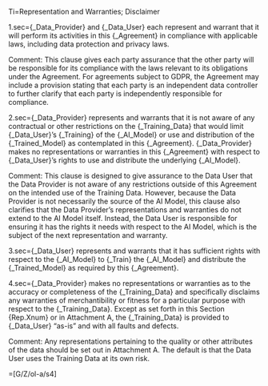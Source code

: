 Ti=Representation and Warranties; Disclaimer

1.sec={_Data_Provider} and {_Data_User} each represent and warrant that it will perform its activities in this {_Agreement} in compliance with applicable laws, including data protection and privacy laws.

Comment: This clause gives each party assurance that the other party will be responsible for its compliance with the laws relevant to its obligations under the Agreement. For agreements subject to GDPR, the Agreement may include a provision stating that each party is an independent data controller to further clarify that each party is independently responsible for compliance.

2.sec={_Data_Provider} represents and warrants that it is not aware of any contractual or other restrictions on the {_Training_Data} that would limit {_Data_User}’s {_Training} of the {_AI_Model} or use and distribution of the {_Trained_Model} as contemplated in this {_Agreement}. {_Data_Provider} makes no representations or warranties in this {_Agreement} with respect to {_Data_User}’s rights to use and distribute the underlying {_AI_Model}.

Comment: This clause is designed to give assurance to the Data User that the Data Provider is not aware of any restrictions outside of this Agreement on the intended use of the Training Data. However, because the Data Provider is not necessarily the source of the AI Model, this clause also clarifies that the Data Provider’s representations and warranties do not extend to the AI Model itself. Instead, the Data User is responsible for ensuring it has the rights it needs with respect to the AI Model, which is the subject of the next representation and warranty.

3.sec={_Data_User} represents and warrants that it has sufficient rights with respect to the {_AI_Model} to {_Train} the {_AI_Model} and distribute the {_Trained_Model} as required by this {_Agreement}.

4.sec={_Data_Provider} makes no representations or warranties as to the accuracy or completeness of the {_Training_Data} and specifically disclaims any warranties of merchantibility or fitness for a particular purpose with respect to the {_Training_Data}. Except as set forth in this Section {Rep.Xnum} or in Attachment A, the {_Training_Data} is provided to {_Data_User} “as-is” and with all faults and defects.

Comment: Any representations pertaining to the quality or other attributes of the data should be set out in Attachment A. The default is that the Data User uses the Training Data at its own risk.

=[G/Z/ol-a/s4]
